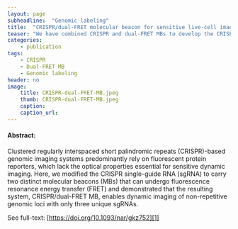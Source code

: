 ```yaml
---
layout: page
subheadline:  "Genomic labeling"
title:  "CRISPR/dual-FRET molecular beacon for sensitive live-cell imaging of non-repetitive genomic loci"
teaser: "We have combined CRISPR and dual-FRET MBs to develop the CRISPR/dual-FRET MB system that can be used to measure the dynamics of non-repetitive regions of distinct genomic loci in the human genome with as few as three unique sgRNAs."
categories:
    - publication
tags:
    - CRISPR
    - Dual-FRET MB
    - Genomic labeling
header: no
image:
    title: CRISPR-dual-FRET-MB.jpeg
    thumb: CRISPR-dual-FRET-MB.jpeg
    caption: 
    caption_url: 
---
```



#### Abstract:

Clustered regularly interspaced short palindromic repeats (CRISPR)-based genomic imaging systems predominantly rely on fluorescent protein reporters, which lack the optical properties essential for sensitive dynamic imaging. Here, we modified the CRISPR single-guide RNA (sgRNA) to carry two distinct molecular beacons (MBs) that can undergo fluorescence resonance energy transfer (FRET) and demonstrated that the resulting system, CRISPR/dual-FRET MB, enables dynamic imaging of non-repetitive genomic loci with only three unique sgRNAs.

See full-text: [https://doi.org/10.1093/nar/gkz752][1]

 [1]: https://doi.org/10.1093/nar/gkz752